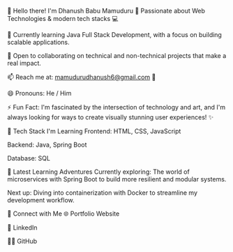 👋 Hello there! I'm Dhanush Babu Mamuduru
👀 Passionate about Web Technologies & modern tech stacks 💻

🌱 Currently learning Java Full Stack Development, with a focus on building scalable applications.

🤝 Open to collaborating on technical and non-technical projects that make a real impact.

📫 Reach me at: mamudurudhanush6@gmail.com 📧

😄 Pronouns: He / Him

⚡ Fun Fact: I'm fascinated by the intersection of technology and art, and I'm always looking for ways to create visually stunning user experiences! ✨

🚀 Tech Stack I'm Learning
Frontend: HTML, CSS, JavaScript

Backend: Java, Spring Boot

Database: SQL

🌱 Latest Learning Adventures
Currently exploring: The world of microservices with Spring Boot to build more resilient and modular systems.

Next up: Diving into containerization with Docker to streamline my development workflow.

🔗 Connect with Me
🌐 Portfolio Website

💼 LinkedIn

🧑‍💻 GitHub

